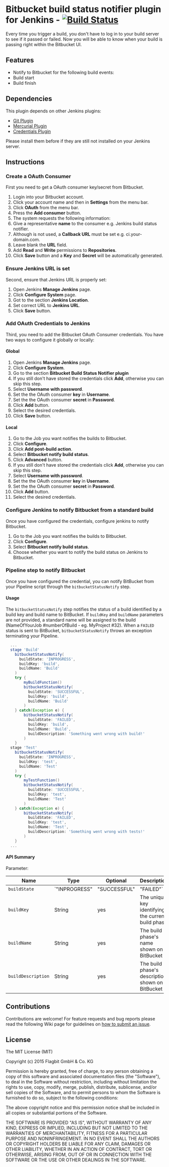 # Bitbucket build status notifier plugin for Jenkins - [![Build Status][jenkins-status]][jenkins-builds]

Every time you trigger a build, you don't have to log in to your build server to see if it passed or failed. Now
you will be able to know when your build is passing right within the Bitbucket UI.

## Features

* Notify to Bitbucket for the following build events:
 * Build start
 * Build finish

## Dependencies
This plugin depends on other Jenkins plugins:

* [Git Plugin](https://wiki.jenkins-ci.org/display/JENKINS/Git+Plugin)
* [Mercurial Plugin](https://wiki.jenkins-ci.org/display/JENKINS/Mercurial+Plugin)
* [Credentials Plugin](https://wiki.jenkins-ci.org/display/JENKINS/Credentials+Plugin)

Please install them before if they are still not installed on your Jenkins server.

## Instructions

### Create a OAuth Consumer
First you need to get a OAuth consumer key/secret from Bitbucket.

1. Login into your Bitbucket account.
2. Click your account name and then in **Settings** from the menu bar.
3. Click **OAuth** from the menu bar.
4. Press the **Add consumer** button.
6. The system requests the following information:
 1. Give a representative **name** to the consumer e.g. Jenkins build status notifier.
 2. Although is not used, a **Callback URL** must be set e.g. ci.your-domain.com.
 2. Leave blank the **URL** field.
 3. Add **Read** and **Write** permissions to **Repositories**.
 4. Click **Save** button and a **Key** and **Secret** will be automatically generated.

### Ensure Jenkins URL is set
Second, ensure that Jenkins URL is properly set:

1. Open Jenkins **Manage Jenkins** page.
2. Click **Configure System** page.
3. Got to the section **Jenkins Location**.
4. Set correct URL to **Jenkins URL**.
5. Click **Save** button.

### Add OAuth Credentials to Jenkins
Third, you need to add the Bitbucket OAuth Consumer credentials. You have two ways to configure it globally or locally:

#### Global

1. Open Jenkins **Manage Jenkins** page.
2. Click **Configure System**.
3. Go to the section **Bitbucket Build Status Notifier plugin**
4. If you still don't have stored the credentials click **Add**, otherwise you can skip this step.
 1. Select **Username with password**.
 2. Set the the OAuth consumer **key** in **Username**.
 3. Set the the OAuth consumer **secret** in **Password**.
 4. Click **Add** button.
5. Select the desired credentials.
6. Click **Save** button.

#### Local

1. Go to the Job you want notifies the builds to Bitbucket.
2. Click **Configure**.
3. Click **Add post-build action**.
4. Select **Bitbucket notify build status**.
5. Click **Advanced** button.
6. If you still don't have stored the credentials click **Add**, otherwise you can skip this step.
 1. Select **Username with password**.
 2. Set the the OAuth consumer **key** in **Username**.
 3. Set the the OAuth consumer **secret** in **Password**.
 4. Click **Add** button.
7. Select the desired credentials.

### Configure Jenkins to notify Bitbucket from a standard build

Once you have configured the credentials, configure jenkins to notify Bitbucket.

1. Go to the Job you want notifies the builds to Bitbucket.
2. Click **Configure**.
3. Select **Bitbucket notify build status**.
4. Choose whether you want to notify the build status on Jenkins to Bitbucket.

### Pipeline step to notify Bitbucket

Once you have configured the credential, you can notify BitBucket from your Pipeline script through the `bitbucketStatusNotify` step.

#### Usage

The `bitbucketStatusNotify` step notifies the status of a build identified by a build key and build name to BitBucket.
If `buildKey` and `buildName` parameters are not provided, a standard name will be assigned to the build (NameOfYourJob #numberOfBuild - eg. MyProject #32).
When a `FAILED` status is sent to BitBucket, `bitbucketStatusNotify` throws an exception terminating your Pipeline.

```groovy
  ...
  stage 'Build'
    bitbucketStatusNotify(
      buildState: 'INPROGRESS',
      buildKey: 'build',
      buildName: 'Build'
    )
    try {
        myBuildFunction()
        bitbucketStatusNotify(
          buildState: 'SUCCESSFUL',
          buildKey: 'build',
          buildName: 'Build'
        )
    } catch(Exception e) {
        bitbucketStatusNotify(
          buildState: 'FAILED',
          buildKey: 'build',
          buildName: 'Build',
          buildDescription: 'Something went wrong with build!'
        )
    }
  stage 'Test'
    bitbucketStatusNotify(
      buildState: 'INPROGRESS',
      buildKey: 'test',
      buildName: 'Test'
    )
    try {
        myTestFunction()
        bitbucketStatusNotify(
          buildState: 'SUCCESSFUL',
          buildKey: 'test',
          buildName: 'Test'
        )
    } catch(Exception e) {
        bitbucketStatusNotify(
          buildState: 'FAILED',
          buildKey: 'test',
          buildName: 'Test',
          buildDescription: 'Something went wrong with tests!'
        )
    }
  ...
```

#### API Summary

Parameter:

| Name | Type | Optional | Description |
| --- | --- | --- | --- |
| `buildState` | `"INPROGRESS"|"SUCCESSFUL"|"FAILED"` | no | The status of the current build phase
| `buildKey` | String | yes | The unique key identifying the current build phase
| `buildName` | String | yes | The build phase's name shown on BitBucket
| `buildDescription` | String | yes | The build phase's description shown on BitBucket

## Contributions

Contributions are welcome! For feature requests and bug reports please read the following Wiki page for guidelines on [how to submit an issue][how-to-submit-issue].

## License

The MIT License (MIT)

Copyright (c) 2015 Flagbit GmbH & Co. KG

Permission is hereby granted, free of charge, to any person obtaining a copy of this software and associated
documentation files (the "Software"), to deal in the Software without restriction, including without limitation the
rights to use, copy, modify, merge, publish, distribute, sublicense, and/or sell copies of the Software, and to permit
persons to whom the Software is furnished to do so, subject to the following conditions:

The above copyright notice and this permission notice shall be included in all copies or substantial portions of
the Software.

THE SOFTWARE IS PROVIDED "AS IS", WITHOUT WARRANTY OF ANY KIND, EXPRESS OR IMPLIED, INCLUDING BUT NOT LIMITED TO THE
WARRANTIES OF MERCHANTABILITY, FITNESS FOR A PARTICULAR PURPOSE AND NONINFRINGEMENT. IN NO EVENT SHALL THE AUTHORS OR
COPYRIGHT HOLDERS BE LIABLE FOR ANY CLAIM, DAMAGES OR OTHER LIABILITY, WHETHER IN AN ACTION OF CONTRACT, TORT OR
OTHERWISE, ARISING FROM, OUT OF OR IN CONNECTION WITH THE SOFTWARE OR THE USE OR OTHER DEALINGS IN THE SOFTWARE.

[jenkins-builds]: https://jenkins.ci.cloudbees.com/job/plugins/job/bitbucket-build-status-notifier-plugin/
[jenkins-status]: https://jenkins.ci.cloudbees.com/buildStatus/icon?job=plugins/bitbucket-build-status-notifier-plugin
[how-to-submit-issue]: https://wiki.jenkins-ci.org/display/JENKINS/How+to+report+an+issue

